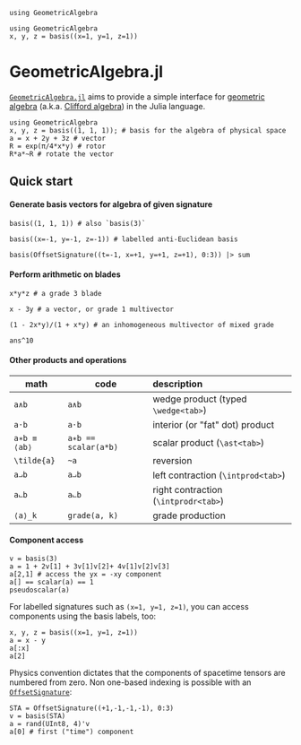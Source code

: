 ```@setup ga
using GeometricAlgebra
```

```@setup ga3d
using GeometricAlgebra
x, y, z = basis((x=1, y=1, z=1))
```

# GeometricAlgebra.jl


[`GeometricAlgebra.jl`](https://github.com/Jollywatt/GeometricAlgebra.jl) aims to provide a simple interface for [geometric algebra](https://en.wikipedia.org/wiki/Geometric_algebra) (a.k.a. [Clifford algebra](https://en.wikipedia.org/wiki/Clifford_algebra)) in the Julia language.

```@repl
using GeometricAlgebra
x, y, z = basis((1, 1, 1)); # basis for the algebra of physical space
a = x + 2y + 3z # vector
R = exp(π/4*x*y) # rotor
R*a*~R # rotate the vector
```



## Quick start

#### Generate basis vectors for algebra of given signature

```@repl ga
basis((1, 1, 1)) # also `basis(3)`

basis((x=-1, y=-1, z=-1)) # labelled anti-Euclidean basis

basis(OffsetSignature((t=-1, x=+1, y=+1, z=+1), 0:3)) |> sum
```

#### Perform arithmetic on blades

```@repl ga3d
x*y*z # a grade 3 blade 

x - 3y # a vector, or grade 1 multivector

(1 - 2x*y)/(1 + x*y) # an inhomogeneous multivector of mixed grade

ans^10
```

#### Other products and operations

| math           | code                 | description
| ------         | ------               | :-----------
| ``a∧b``        | `a∧b`                | wedge product (typed `\wedge<tab>`)
| ``a⋅b``        | `a⋅b`                | interior (or "fat" dot) product
| ``a∗b ≡ ⟨ab⟩`` | `a∗b == scalar(a*b)` | scalar product (`\ast<tab>`)
| ``\tilde{a}``  | `~a`                 | reversion
| ``a⨼b``        | `a⨼b`                | left contraction (`\intprod<tab>`)
| ``a⨽b``        | `a⨽b`                | right contraction (`\intprodr<tab>`)
| ``⟨a⟩_k``      | `grade(a, k)`        | grade production

#### Component access

```@repl ga
v = basis(3)
a = 1 + 2v[1] + 3v[1]v[2]+ 4v[1]v[2]v[3]
a[2,1] # access the yx = -xy component
a[] == scalar(a) == 1
pseudoscalar(a)
```

For labelled signatures such as `(x=1, y=1, z=1)`, you can access components using the basis labels, too:

```@repl ga
x, y, z = basis((x=1, y=1, z=1))
a = x - y
a[:x]
a[2]
```

Physics convention dictates that the components of spacetime tensors are numbered from zero.
Non one-based indexing is possible with an [`OffsetSignature`](@ref):

```@repl ga
STA = OffsetSignature((+1,-1,-1,-1), 0:3)
v = basis(STA)
a = rand(UInt8, 4)'v
a[0] # first ("time") component
```
